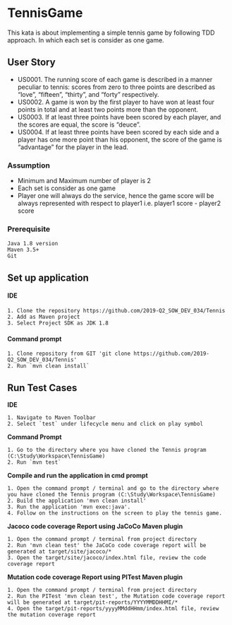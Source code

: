 # TennisGame
 This kata is about implementing a simple tennis game by following TDD approach. In which each set is consider as one game.

## User Story
* US0001. The running score of each game is described in a manner peculiar to tennis: scores from zero to three points are described as “love”, “fifteen”, “thirty”, and “forty” respectively.
* US0002. A game is won by the first player to have won at least four points in total and at least two points more than the opponent.
* US0003. If at least three points have been scored by each player, and the scores are equal, the score is “deuce”.
* US0004. If at least three points have been scored by each side and a player has one more point than his opponent, the score of the game is “advantage” for the player in the lead.

### Assumption
* Minimum and Maximum number of player is 2
* Each set is consider as one game
* Player one will always do the service, hence the game score will be always represented with respect to player1 i.e. player1 score - player2 score


### Prerequisite
~~~
Java 1.8 version
Maven 3.5+
Git
~~~

## Set up application
#### IDE
~~~
1. Clone the repository https://github.com/2019-Q2_SOW_DEV_034/Tennis
2. Add as Maven project
3. Select Project SDK as JDK 1.8
~~~

#### Command prompt
~~~
1. Clone repository from GIT 'git clone https://github.com/2019-Q2_SOW_DEV_034/Tennis'
2. Run `mvn clean install`
~~~

## Run Test Cases

**IDE**
~~~
1. Navigate to Maven Toolbar
2. Select `test` under lifecycle menu and click on play symbol
~~~

**Command Prompt**
~~~
1. Go to the directory where you have cloned the Tennis program (C:\Study\Workspace\TennisGame)
2. Run `mvn test`
~~~

**Compile and run the application in cmd prompt**
~~~
1. Open the command prompt / terminal and go to the directory where you have cloned the Tennis program (C:\Study\Workspace\TennisGame)
2. Build the application 'mvn clean install'
3. Run the application 'mvn exec:java'.
4. Follow on the instructions on the screen to play the tennis game.
~~~

**Jacoco code coverage Report using JaCoCo Maven plugin**
~~~
1. Open the command prompt / terminal from project directory
2. Run 'mvn clean test' the JaCoCo code coverage report will be generated at target/site/jacoco/*
3. Open the target/site/jacoco/index.html file, review the code coverage report
~~~

**Mutation code coverage Report using PITest Maven plugin**
~~~
1. Open the command prompt / terminal from project directory
2. Run the PITest 'mvn clean test', the Mutation code coverage report will be generated at target/pit-reports/YYYYMMDDHHMI/*
4. Open the target/pit-reports/yyyyMMddHHmm/index.html file, review the mutation coverage report
~~~

